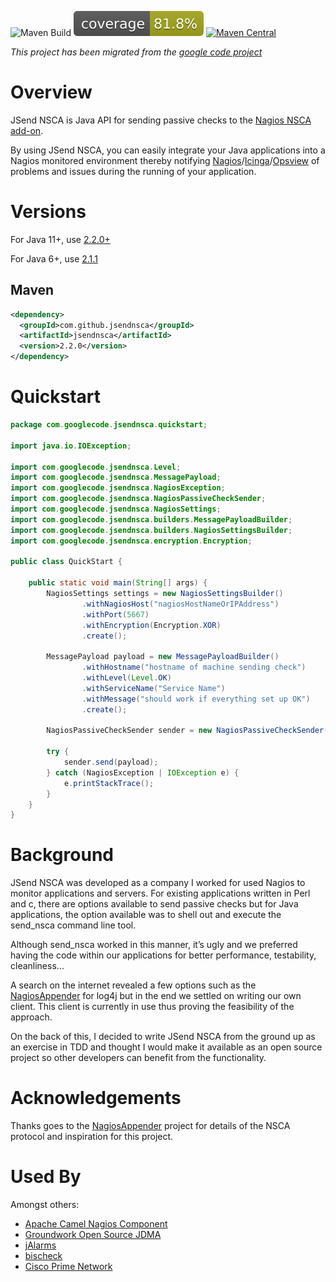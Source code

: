![Maven Build](https://github.com/jsendnsca/jsendnsca/actions/workflows/maven.yml/badge.svg)
[![Coverage](.github/badges/jacoco.svg)](https://github.com/jsendnsca/jsendnsca/actions/workflows/maven.yml)
[![Maven Central](https://img.shields.io/maven-central/v/com.github.jsendnsca/jsendnsca.svg?style=flat-square)](https://maven-badges.herokuapp.com/maven-central/com.github.jsendnsca/jsendnsca/)

*This project has been migrated from the [google code project](https://code.google.com/p/jsendnsca)*

# Overview

JSend NSCA is Java API for sending passive checks to the [Nagios NSCA add-on](https://exchange.nagios.org/directory/Addons/Passive-Checks/NSCA--2D-Nagios-Service-Check-Acceptor/details).

By using JSend NSCA, you can easily integrate your Java applications into a Nagios monitored environment thereby notifying [Nagios](https://www.nagios.org)/[Icinga](https://www.icinga.org/)/[Opsview](https://www.opsview.com/) of problems and issues during the running of your application.

# Versions

For Java 11+, use [2.2.0+](https://search.maven.org/artifact/com.github.jsendnsca/jsendnsca/2.2.0/jar)

For Java 6+, use [2.1.1](https://search.maven.org/artifact/com.github.jsendnsca/jsendnsca/2.1.1/jar)

## Maven

```xml
<dependency>
  <groupId>com.github.jsendnsca</groupId>
  <artifactId>jsendnsca</artifactId>
  <version>2.2.0</version>
</dependency>
```

# Quickstart

```java
package com.googlecode.jsendnsca.quickstart;

import java.io.IOException;

import com.googlecode.jsendnsca.Level;
import com.googlecode.jsendnsca.MessagePayload;
import com.googlecode.jsendnsca.NagiosException;
import com.googlecode.jsendnsca.NagiosPassiveCheckSender;
import com.googlecode.jsendnsca.NagiosSettings;
import com.googlecode.jsendnsca.builders.MessagePayloadBuilder;
import com.googlecode.jsendnsca.builders.NagiosSettingsBuilder;
import com.googlecode.jsendnsca.encryption.Encryption;

public class QuickStart {

    public static void main(String[] args) {
        NagiosSettings settings = new NagiosSettingsBuilder()
                .withNagiosHost("nagiosHostNameOrIPAddress")
                .withPort(5667)
                .withEncryption(Encryption.XOR)
                .create();

        MessagePayload payload = new MessagePayloadBuilder()
                .withHostname("hostname of machine sending check")
                .withLevel(Level.OK)
                .withServiceName("Service Name")
                .withMessage("should work if everything set up OK")
                .create();

        NagiosPassiveCheckSender sender = new NagiosPassiveCheckSender(settings);

        try {
            sender.send(payload);
        } catch (NagiosException | IOException e) {
            e.printStackTrace();
        }
    }
}
```

# Background

JSend NSCA was developed as a company I worked for used Nagios to monitor applications and servers. For existing applications written in Perl and c, there are options available to send passive checks but for Java applications, the option available was to shell out and execute the send_nsca command line tool.

Although send_nsca worked in this manner, it’s ugly and we preferred having the code within our applications for better performance, testability, cleanliness...

A search on the internet revealed a few options such as the [NagiosAppender](https://sourceforge.net/projects/nagiosappender/) for log4j but in the end we settled on writing our own client. This client is currently in use thus proving the feasibility of the approach.

On the back of this, I decided to write JSend NSCA from the ground up as an exercise in TDD and thought I would make it available as an open source project so other developers can benefit from the functionality.

# Acknowledgements

Thanks goes to the [NagiosAppender](https://sourceforge.net/projects/nagiosappender/) project for details of the NSCA protocol and inspiration for this project.

# Used By

Amongst others:

* [Apache Camel Nagios Component](http://camel.apache.org/nagios.html)
* [Groundwork Open Source JDMA](https://kb.groundworkopensource.com/display/SUPPORT/Technical+Product+Description+for+JDMA)
* [jAlarms](http://jalarms.sourceforge.net/)
* [bischeck](http://gforge.ingby.com/gf/project/bischeck/)
* [Cisco Prime Network](http://www.cisco.com/c/dam/en/us/td/docs/net_mgmt/prime/network/4-2/open_source/CiscoPrimeNetwork-4-2-OpenSource.pdf)

